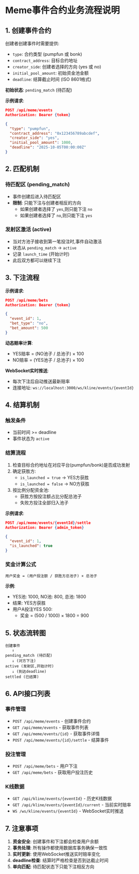 # Meme事件合约业务流程说明

## 1. 创建事件合约

创建者创建事件时需要提供:
- `type`: 合约类型 (pumpfun 或 bonk)
- `contract_address`: 目标合约地址
- `creator_side`: 创建者选择的方向 (yes 或 no)
- `initial_pool_amount`: 初始资金池金额
- `deadline`: 结算截止时间 (ISO 8601格式)

**初始状态**: `pending_match` (待匹配)

**示例请求**:
```json
POST /api/meme/events
Authorization: Bearer {token}

{
  "type": "pumpfun",
  "contract_address": "0x123456789abcdef",
  "creator_side": "yes",
  "initial_pool_amount": 1000,
  "deadline": "2025-10-05T00:00:00Z"
}
```

## 2. 匹配机制

### 待匹配区 (pending_match)
- 事件创建后进入待匹配区
- **限制**: 只能下注与创建者相反的方向
  - 如果创建者选择了 `yes`,则只能下注 `no`
  - 如果创建者选择了 `no`,则只能下注 `yes`

### 发射区激活 (active)
- 当对方池子接收到第一笔投注时,事件自动激活
- 状态从 `pending_match` → `active`
- 记录 `launch_time` (开始计时)
- 此后双方都可以继续下注

## 3. 下注流程

**示例请求**:
```json
POST /api/meme/bets
Authorization: Bearer {token}

{
  "event_id": 1,
  "bet_type": "no",
  "bet_amount": 500
}
```

**动态赔率计算**:
- YES赔率 = (NO池子 / 总池子) × 100
- NO赔率 = (YES池子 / 总池子) × 100

**WebSocket实时推送**:
- 每次下注后自动推送最新赔率
- 连接地址: `ws://localhost:3000/ws/kline/events/{eventId}`

## 4. 结算机制

### 触发条件
- 当前时间 >= deadline
- 事件状态为 `active`

### 结算流程
1. 检查目标合约地址在对应平台(pumpfun/bonk)是否成功发射
2. 确定获胜方:
   - `is_launched = true` → YES方获胜
   - `is_launched = false` → NO方获胜
3. 按比例分配资金池:
   - 获胜方按投注额占比分配总池子
   - 失败方投注全部归入池子

**示例请求**:
```json
POST /api/meme/events/{eventId}/settle
Authorization: Bearer {admin_token}

{
  "event_id": 1,
  "is_launched": true
}
```

### 奖金计算公式
```
用户奖金 = (用户投注额 / 获胜方总池子) × 总池子
```

**示例**:
- YES池: 1000, NO池: 800, 总池: 1800
- 结果: YES方获胜
- 用户A投注YES 500:
  - 奖金 = (500 / 1000) × 1800 = 900

## 5. 状态流转图

```
创建事件
   ↓
pending_match (待匹配)
   ↓ (对方下注)
active (发射区,开始计时)
   ↓ (到达deadline)
settled (已结算)
```

## 6. API接口列表

### 事件管理
- `POST /api/meme/events` - 创建事件合约
- `GET /api/meme/events` - 获取事件列表
- `GET /api/meme/events/{id}` - 获取事件详情
- `POST /api/meme/events/{id}/settle` - 结算事件

### 投注管理
- `POST /api/meme/bets` - 用户下注
- `GET /api/meme/bets` - 获取用户投注历史

### K线数据
- `GET /api/kline/events/{eventId}` - 历史K线数据
- `GET /api/kline/events/{eventId}/current` - 当前实时赔率
- `WS /ws/kline/events/{eventId}` - WebSocket实时推送

## 7. 注意事项

1. **资金安全**: 创建事件和下注都会检查用户余额
2. **事务处理**: 所有操作都使用数据库事务确保一致性
3. **实时更新**: 使用WebSocket推送实时赔率变化
4. **deadline检查**: 结算时严格检查是否到达截止时间
5. **单向匹配**: 待匹配状态下只能下注相反方向
